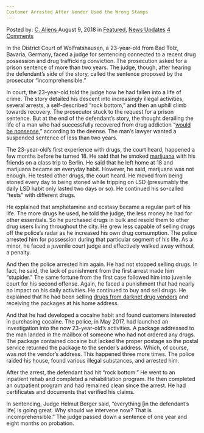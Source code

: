 ```yaml
---
Customer Arrested After Vendor Used the Wrong Stamps
---
```

<article class="post-listing post-26520 post type-post status-publish format-standard has-post-thumbnail hentry 
 tag-customer tag-stamps tag-vendor tag-wrong">
<div class="post-inner">
<span>Posted by: <a href="https://www.deepdotweb.com/author/caliens/" title="">C. Aliens </a></span>
<span>August 9, 2018</span>
<span>in <a href="https://www.deepdotweb.com/category/deepdot-news/" rel="category tag">Featured</a>, <a href="https://www.deepdotweb.com/category/news-updates/" rel="category tag">News Updates</a></span>
<span><a href="https://www.deepdotweb.com/2018/08/09/customer-arrested-after-vendor-used-the-wrong-stamps/#comments">4 Comments</a></span>


<p>In the District Court of Wolfratshausen, a 23-year-old from Bad Tölz, Bavaria, Germany, faced a judge for sentencing connected to a recent drug possession and drug trafficking conviction. The prosecution asked for a prison sentence of more than two years. The judge, though, after hearing the defendant’s side of the story, called the sentence proposed by the prosecutor “incomprehensible.”</p>
<p>In court, the 23-year-old told the judge how he had fallen into a life of crime. The story detailed his descent into increasingly illegal activities, several arrests, a self-described “rock bottom,&#8221; and then an uphill climb towards recovery. The prosecutor stuck to the request for a prison sentence. But at the end of the defendant’s story, the thought derailing the life of a man who had successfully recovered from drug addiction “<a href="https://www.merkur.de/lokales/bad-toelz/bad-toelz-ort28297/amtsgericht-wolfratshausen-suechtiger-krempelt-sein-leben-um-10053495.html">would be nonsense</a>,&#8221; according to the deense. The man’s lawyer wanted a suspended sentence of less than two years.</p>
<p>The 23-year-old’s first experience with drugs, the court heard, happened a few months before he turned 18. He said that he smoked <a href="https://www.deepdotweb.com/tag/marijuana/">marijuana</a> with his friends on a class trip to Berlin. He said that he left home at 18 and marijuana became an everyday habit. However, he said, marijuana was not enough. He tested other drugs, the court heard. He moved from being stoned every day to being stoned while tripping on LSD (presumably the daily LSD habit only lasted two days or so). He continued his so-called “tests” with different drugs.</p>
<p>He explained that amphetamine and ecstasy became a regular part of his life. The more drugs he used, he told the judge, the less money he had for other essentials. So he purchased drugs in bulk and resold them to other drug users living throughout the city. He grew less capable of selling drugs off the police&#8217;s radar as he increased his own drug consumption. The police arrested him for possession during that particular segment of his life. As a minor, he faced a juvenile court judge and effectively walked away without a penalty.</p>
<p>And then the police arrested him again. He had not stopped selling drugs. In fact, he said, the lack of punishment from the first arrest made him “stupider.&#8221; The same fortune from the first case followed him into juvenile court for his second offense. Again, he faced a punishment that had nearly no impact on his daily activities. He continued to buy and sell drugs. He explained that he had been selling <a href="https://www.deepdotweb.com/tag/darknet/">drugs from darknet drug vendors</a> and receiving the packages at his home address.</p>
<p>And that he had developed a cocaine habit and found customers interested in purchasing cocaine. The police, in May 2017, had launched an investigation into the now 23-year-old’s activities. A package addressed to the man landed in the mailbox of someone who had not ordered any drugs. The package contained cocaine but lacked the proper postage so the postal service returned the package to the sender’s address. Which, of course, was not the vendor&#8217;s address. This happened three more times. The police raided his house, found various illegal substances, and arrested him.</p>
<p>After the arrest, the defendant had hit “rock bottom.” He went to an inpatient rehab and completed a rehabilitation program. He then completed an outpatient program and had remained clean since the arrest. He had certificates and documents that verified his claims.</p>
<p>In sentencing, Judge Helmut Berger said, “everything [in the defendant&#8217;s life] is going great. Why should we intervene now? That is incomprehensible.” The judge passed down a sentence of one year and eight months on probation.</p>
</div>
<span style="display:none"><a href="https://www.deepdotweb.com/tag/arrested/" rel="tag">arrested</a> <a href="https://www.deepdotweb.com/tag/customer/" rel="tag">customer</a> <a href="https://www.deepdotweb.com/tag/stamps/" rel="tag">stamps</a> <a href="https://www.deepdotweb.com/tag/vendor/" rel="tag">vendor</a> <a href="https://www.deepdotweb.com/tag/wrong/" rel="tag">wrong</a></span> <span style="display:none" class="updated">2018-08-09</span>
<div style="display:none" class="vcard author" itemprop="author" itemscope itemtype="http://schema.org/Person"><strong class="fn" itemprop="name"><a href="https://www.deepdotweb.com/author/caliens/" title="Posts by C. Aliens" rel="author">C. Aliens</a></strong></div>
</div>
</article>

